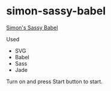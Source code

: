 # simon-sassy-babel

[Simon's Sassy Babel](http://codepen.io/Tsinoyboi/full/adKGJL)

Used 

* SVG
* Babel
* Sass
* Jade

Turn on and press Start button to start.
